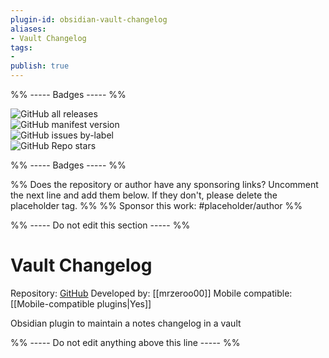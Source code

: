 ```yaml
---
plugin-id: obsidian-vault-changelog
aliases:
- Vault Changelog
tags: 
- 
publish: true
---
```


%% ----- Badges ----- %%

![GitHub all releases](https://img.shields.io/github/downloads/mrzeroo00/obsidian-vault-changelog/total?color=573E7A&logo=github&style=for-the-badge)   
![GitHub manifest version](https://img.shields.io/github/manifest-json/v/mrzeroo00/obsidian-vault-changelog?color=573E7A&logo=github&style=for-the-badge)   
![GitHub issues by-label](https://img.shields.io/github/issues/mrzeroo00/obsidian-vault-changelog/help%20wanted?color=573E7A&logo=github&style=for-the-badge)   
![GitHub Repo stars](https://img.shields.io/github/stars/mrzeroo00/obsidian-vault-changelog?color=573E7A&logo=github&style=for-the-badge)

%% ----- Badges ----- %%

%% Does the repository or author have any sponsoring links? Uncomment the next line and add them below. If they don't, please delete the placeholder tag. %%
%% Sponsor this work: #placeholder/author %%

%% ----- Do not edit this section ----- %%

# Vault Changelog

Repository: [GitHub](https://github.com/mrzeroo00/obsidian-vault-changelog)
Developed by: [[mrzeroo00]]
Mobile compatible: [[Mobile-compatible plugins|Yes]]

Obsidian plugin to maintain a notes changelog in a vault

%% ----- Do not edit anything above this line ----- %% 
